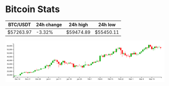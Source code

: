 # Bitcoin Stats

BTC/USDT|24h change|24h high|24h low|
|---|---|---|---|
|$57263.97|-3.32%|$59474.89|$55450.11|

<img src="./chart.svg">
